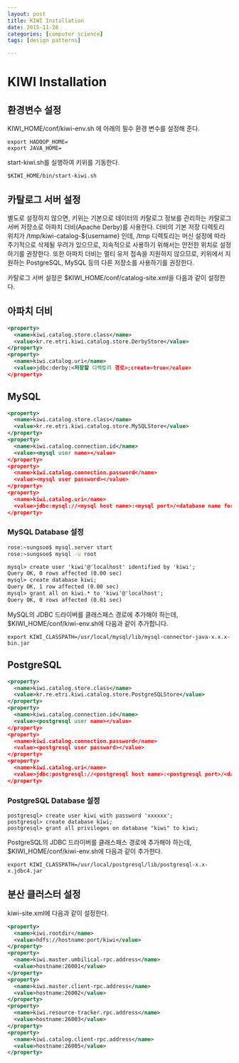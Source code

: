 ```yaml
---
layout: post
title: KIWI Installation
date: 2015-11-28
categories: [computer science]
tags: [design patterns]

---
```


# KIWI Installation

## 환경변수 설정

KIWI_HOME/conf/kiwi-env.sh 에 아래의 필수 환경 변수를 설정해 준다. 

```
export HADOOP_HOME= 
export JAVA_HOME= 
```

start-kiwi.sh를 실행하여 키위를 기동한다. 

```
$KIWI_HOME/bin/start-kiwi.sh 
```


## 카탈로그 서버 설정 

별도로 설정하지 않으면, 키위는 기본으로 데이터의 카탈로그 정보를 관리하는 카탈로그 서버 저장소로 아파치 더비(Apache Derby)를 사용한다. 더비의 기본 저장 디렉토리 위치가 /tmp/kiwi-catalog-${username} 인데, /tmp 디렉토리는 머신 설정에 따라 주기적으로 삭제될 우려가 있으므로, 지속적으로 사용하기 위해서는 안전한 위치로 설정하기를 권장한다. 또한 아파치 더비는 멀티 유저 접속을 지원하지 않으므로, 키위에서 지원하는 PostgreSQL, MySQL 등의 다른 저장소를 사용하기를 권장한다. 

카탈로그 서버 설정은 $KIWI_HOME/conf/catalog-site.xml을 다음과 같이 설정한다. 


## 아파치 더비

```xml
<property>
  <name>kiwi.catalog.store.class</name>
  <value>kr.re.etri.kiwi.catalog.store.DerbyStore</value>
</property>
<property>
  <name>kiwi.catalog.uri</name>
  <value>jdbc:derby:<저장할 디렉토리 경로>;create=true</value>
</property>
```
## MySQL

```xml
<property>
  <name>kiwi.catalog.store.class</name>
  <value>kr.re.etri.kiwi.catalog.store.MySQLStore</value>
</property>
<property>
  <name>kiwi.catalog.connection.id</name> 
  <value><mysql user name></value>
</property>
<property> 
  <name>kiwi.catalog.connection.password</name> 
  <value><mysql user password></value>
</property>
<property> 
  <name>kiwi.catalog.uri</name> 
  <value>jdbc:mysql://<mysql host name>:<mysql port>/<database name for kiwi>?createDatabaseIfNotExist=true</value> 
</property>
```

### MySQL Database 설정

```bash
rose:~sungsoo$ mysql.server start
rose:~sungsoo$ mysql -u root
```

```xml
mysql> create user 'kiwi'@'localhost' identified by 'kiwi'; 
Query OK, 0 rows affected (0.00 sec)
mysql> create database kiwi; 
Query OK, 1 row affected (0.00 sec)
mysql> grant all on kiwi.* to 'kiwi'@'localhost'; 
Query OK, 0 rows affected (0.01 sec)
```

MySQL의 JDBC 드라이버를 클래스패스 경로에 추가해야 하는데, $KIWI_HOME/conf/kiwi-env.sh에 다음과 같이 추가합니다. 

```
export KIWI_CLASSPATH=/usr/local/mysql/lib/mysql-connector-java-x.x.x-bin.jar 
```

## PostgreSQL


```xml
<property> 
  <name>kiwi.catalog.store.class</name>
  <value>kr.re.etri.kiwi.catalog.store.PostgreSQLStore</value>
</property>
<property> 
  <name>kiwi.catalog.connection.id</name> 
  <value><postgresql user name></value> 
</property>
<property> 
  <name>kiwi.catalog.connection.password</name> 
  <value><postgresql user password></value> 
</property>
<property> 
  <name>kiwi.catalog.uri</name> 
  <value>jdbc:postgresql://<postgresql host name>:<postgresql port>/<database name for kiwi>?createDatabaseIfNotExist=true</value> 
</property>
```

### PostgreSQL Database 설정

```
postgresql> create user kiwi with password 'xxxxxx'; 
postgresql> create database kiwi; 
postgresql> grant all privileges on database "kiwi" to kiwi;
```

PostgreSQL의 JDBC 드라이버를 클래스패스 경로에 추가해야 하는데, $KIWI_HOME/conf/kiwi-env.sh에 다음과 같이 추가한다.

```
export KIWI_CLASSPATH=/usr/local/postgresql/lib/postgresql-x.x-x.jdbc4.jar 
```


## 분산 클러스터 설정

kiwi-site.xml에 다음과 같이 설정한다. 

```xml
<property>
  <name>kiwi.rootdir</name> 
  <value>hdfs://hostname:port/kiwi</value>
</property>
<property>
  <name>kiwi.master.umbilical-rpc.address</name> 
  <value>hostname:26001</value>
</property>
<property>
  <name>kiwi.master.client-rpc.address</name> 
  <value>hostname:26002</value>
</property>
<property>
  <name>kiwi.resource-tracker.rpc.address</name> 
  <value>hostname:26003</value>
</property>
<property>
  <name>kiwi.catalog.client-rpc.address</name> 
  <value>hostname:26005</value>
</property> 
```



